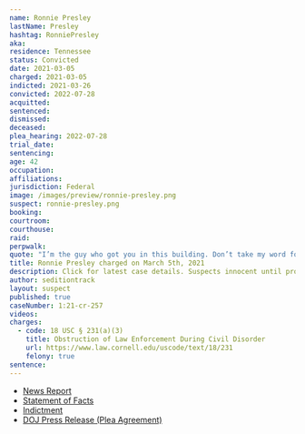 ```yaml
---
name: Ronnie Presley
lastName: Presley
hashtag: RonniePresley
aka:
residence: Tennessee
status: Convicted
date: 2021-03-05
charged: 2021-03-05
indicted: 2021-03-26
convicted: 2022-07-28
acquitted:
sentenced:
dismissed:
deceased:
plea_hearing: 2022-07-28
trial_date:
sentencing:
age: 42
occupation:
affiliations:
jurisdiction: Federal
image: /images/preview/ronnie-presley.png
suspect: ronnie-presley.png
booking:
courtroom:
courthouse:
raid:
perpwalk:
quote: "I’m the guy who got you in this building. Don’t take my word for it. Watch the video."
title: Ronnie Presley charged on March 5th, 2021
description: Click for latest case details. Suspects innocent until proven guilty.
author: seditiontrack
layout: suspect
published: true
caseNumber: 1:21-cr-257
videos:
charges:
  - code: 18 USC § 231(a)(3)
    title: Obstruction of Law Enforcement During Civil Disorder
    url: https://www.law.cornell.edu/uscode/text/18/231
    felony: true
sentence:
---
```


- [News Report](https://www.tennessean.com/story/news/crime/2021/03/08/tennessee-man-ronnie-b-presley-arrested-capitol-riot-investigation/4629102001/)
- [Statement of Facts](https://www.justice.gov/usao-dc/case-multi-defendant/file/1375166/download)
- [Indictment](https://www.justice.gov/usao-dc/case-multi-defendant/file/1380416/download)
- [DOJ Press Release (Plea Agreement)](https://www.justice.gov/usao-dc/pr/tennessee-man-pleads-guilty-felony-charge-actions-jan-6-capitol-breach)
